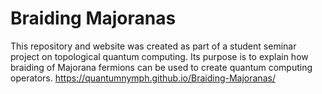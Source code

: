 # Braiding Majoranas
This repository and website was created as part of a student seminar project on topological quantum computing. Its purpose is to explain how braiding of Majorana fermions can be used to create quantum computing operators.
https://quantumnymph.github.io/Braiding-Majoranas/
